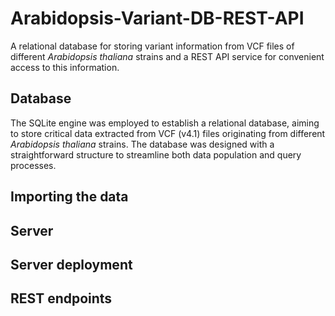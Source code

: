 # Arabidopsis-Variant-DB-REST-API
 A relational database for storing variant information from VCF files of different *Arabidopsis thaliana* strains and a REST API service for convenient access to this information.

## Database
The SQLite engine was employed to establish a relational database, aiming to store critical data extracted from VCF (v4.1) files originating from different *Arabidopsis thaliana* strains. The database was designed with a straightforward structure to streamline both data population and query processes.

## Importing the data

## Server 

## Server deployment 

## REST endpoints 

